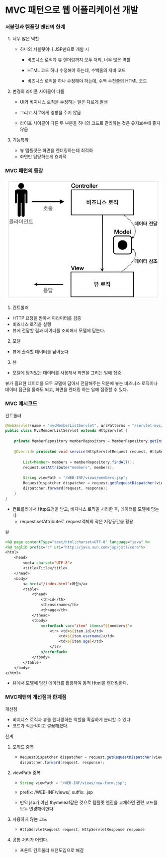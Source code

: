 # MVC 패턴으로 웹 어플리케이션 개발

### 서블릿과 템플릿 엔진의 한계

1. 너무 많은 역할

   - 하나의 서블릿이나 JSP만으로 개발 시 

     - 비즈니스 로직과 뷰 렌더링까지 모두 처리, 너무 많은 역할
     - HTML 코드 하나 수정해야 하는데, 수백줄의 자바 코드

     - 비즈니스 로직을 하나 수정해야 하는데, 수백 수천줄의 HTML 코드

2. 변경의 라이플 사이클이 다름

   - UI와 비지니스 로직을 수정하는 일은 다르게 발생

   - 그리고 서로에게 영향을 주지 않음

   - 라이프 사이클이 다른 두 부분을 하나의 코드로 관리하는 것은 유지보수에 좋지 않음

3. 기능특화
   - 뷰 템플릿은 화면을 렌더링하는데 최적화
   - 화면만 담당하는게 효과적



### MVC 패턴의 등장

![image-20230819215751734](img/image-20230819215751734.png)

1. 컨트롤러

- HTTP 요청을 받아서 파라미터를 검증
- 비즈니스 로직을 실행
- 뷰에 전달할 결과 데이터를 조회해서 모델에 담는다.

2. 모델

- 뷰에 출력할 데이터를 담아둔다.

3. 뷰

- 모델에 담겨있는 데이터를 사용해서 화면을 그리는 일에 집중



뷰가 필요한 데이터를 모두 모델에 담아서 전달해주는 덕분에 뷰는 비즈니스 로직이나 데이터 접근을 몰라도 되고, 화면을 렌더링 하는 일에 집중할 수 있다.



### MVC 예시코드

컨트롤러

```java
@WebServlet(name = "mvcMemberListServlet", urlPatterns = "/servlet-mvc/members")
public class MvcMemberListServlet extends HttpServlet {
    
    private MemberRepository memberRepository = MemberRepository.getInstance();
    
    @Override protected void service(HttpServletRequest request, HttpServletResponse response) throws ServletException, IOException {
        
        List<Member> members = memberRepository.findAll();
        request.setAttribute("members", members);
        
        String viewPath = "/WEB-INF/views/members.jsp";
        RequestDispatcher dispatcher = request.getRequestDispatcher(viewPath);
        dispatcher.forward(request, response);
    }
}
```

- 컨트롤러에서 Http요청을 받고, 비지니스 로직을 처리한 후, 데이터를 모델에 담는다
  - request.setAttribute로 request객체의 작은 저장공간을 활용



뷰

```jsp
<%@ page contentType="text/html;charset=UTF-8" language="java" %>
<%@ taglib prefix="c" uri="http://java.sun.com/jsp/jstl/core"%>
<html>
    <head>
        <meta charset="UTF-8">
        <title>Title</title>
    </head>
    <body>
        <a href="/index.html">메인</a>
        <table>
            <thead>
                <th>id</th>
                <th>username</th>
                <th>age</th>
            </thead>
            <tbody>
                <c:forEach var="item" items="${members}">
                    <tr> <td>${item.id}</td>
                        <td>${item.username}</td>
                        <td>${item.age}</td>
                    </tr>
                </c:forEach>
            </tbody>
        </table>
    </body>
</html>
```

- 뷰에서 모델에 담긴 데이터를 활용하여 동적 Html을 랜더링한다.



### MVC패턴의 개선점과 한계점

개선점

- 비지니스 로직과 뷰를 렌더링하는 역할을 확실하게 분리할 수 있다.
- 코드가 직관적이고 깔끔해졌다.



한계

1. 포워드 중복

   - ```java
     RequestDispatcher dispatcher = request.getRequestDispatcher(viewPath);
     dispatcher.forward(request, response);
     ```

2. viewPath 중복

   - ```java
     String viewPath = "/WEB-INF/views/new-form.jsp";
     ```

   - prefix: /WEB-INF/views/, suffix: .jsp

   - 만약 jsp가 아닌 thymeleaf같은 것으로 템플릿 엔진을 교체하면 관련 코드를 모두 변경해야한다.

3. 사용하지 않는 코드

   - ```java
     HttpServletRequest request, HttpServletResponse response
     ```

4. 공통 처리가 어렵다.
   - 프론트 컨트롤러 패턴도입으로 해결







